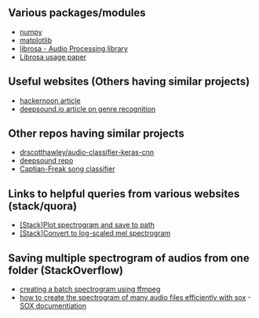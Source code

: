## Various packages/modules
- [numpy](http://www.datadependence.com/2016/05/scientific-python-numpy/)
- [matplotlib](http://www.datadependence.com/2016/04/scientific-python-matplotlib/)
- [librosa - Audio Processing library](https://librosa.github.io/librosa/feature.html)
- [Librosa usage paper](http://conference.scipy.org/proceedings/scipy2015/pdfs/brian_mcfee.pdf)

## Useful websites (Others having similar projects)
- [hackernoon article](https://hackernoon.com/finding-the-genre-of-a-song-with-deep-learning-da8f59a61194)
- [deepsound.io article on genre recognition](http://deepsound.io/music_genre_recognition.html)

## Other repos having similar projects
- [drscotthawley/audio-classifier-keras-cnn](https://github.com/drscotthawley/audio-classifier-keras-cnn)
- [deepsound repo](https://github.com/deepsound-project/genre-recognition)
- [Captian-Freak song classifier](https://github.com/CaptainFreak/Neural-SongClassifier)

## Links to helpful queries from various websites (stack/quora)
- [[Stack]Plot spectrogram and save to path](https://stackoverflow.com/questions/46031397/using-librosa-to-plot-a-mel-spectrogram)
- [[Stack]Convert to log-scaled mel spectrogram](https://stackoverflow.com/questions/48692687/how-to-convert-a-mel-spectrogram-to-log-scaled-mel-spectrogram)

## Saving multiple spectrogram of audios from one folder (StackOverflow)
- [creating a batch spectrogram using ffmpeg](https://stackoverflow.com/questions/48412896/creating-batch-spectrograms-using-ffmpeg)
- [how to create the spectrogram of many audio files efficiently with sox](https://unix.stackexchange.com/questions/200168/how-to-create-the-spectrogram-of-many-audio-files-efficiently-with-sox)
-[SOX documentiation](http://sox.sourceforge.net/sox.html )
